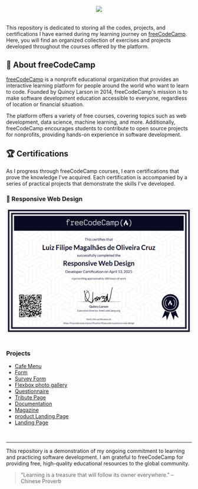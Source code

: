 <div align="center">
    <img src="https://upload.wikimedia.org/wikipedia/commons/3/39/FreeCodeCamp_logo.png" width="900">
</div>

<br>

This repository is dedicated to storing all the codes, projects, and certifications I have earned during my learning journey on <a href="https://www.freecodecamp.org/">freeCodeCamp</a>. Here, you will find an organized collection of exercises and projects developed throughout the courses offered by the platform.

## 🏫 About freeCodeCamp

<a href="https://www.freecodecamp.org/">freeCodeCamp</a> is a nonprofit educational organization that provides an interactive learning platform for people around the world who want to learn to code. Founded by Quincy Larson in 2014, freeCodeCamp's mission is to make software development education accessible to everyone, regardless of location or financial situation.

The platform offers a variety of free courses, covering topics such as web development, data science, machine learning, and more. Additionally, freeCodeCamp encourages students to contribute to open source projects for nonprofits, providing hands-on experience in software development.

## 🏆 Certifications

As I progress through freeCodeCamp courses, I earn certifications that prove the knowledge I've acquired. Each certification is accompanied by a series of practical projects that demonstrate the skills I've developed.

### 📜 Responsive Web Design

<div align="center">
    <img src="Certifications/responsiveWebDesign.png" width="720">
</div>

<br>

### Projects

- [Cafe Menu](https://filipecode-03.github.io/cafemenu/index.html)
- [Form](https://filipecode-03.github.io/form/index.html)
- [Survey Form](https://filipecode-03.github.io/surveyForm/index.html)
- [Flexbox photo gallery](https://filipecode-03.github.io/flexboxphotogallery/index.html)
- [Questionnaire](https://filipecode-03.github.io/questionnaire/index.html)
- [Tribute Page](https://filipecode-03.github.io/tributePage/)
- [Documentation](https://filipecode-03.github.io/documentation/index.html)
- [Magazine](https://filipecode-03.github.io/Magazine/index.html)
- [product Landing Page](https://filipecode-03.github.io/productLandingPage/)
- [Landing Page](https://filipecode-03.github.io/landingPage/)

<br>

---

This repository is a demonstration of my ongoing commitment to learning and practicing software development. I am grateful to freeCodeCamp for providing free, high-quality educational resources to the global community.

> "Learning is a treasure that will follow its owner everywhere." – Chinese Proverb